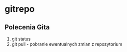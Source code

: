 # gitrepo

## Polecenia Gita

1) git status
2) git pull - pobranie ewentualnych zmian z repozytorium
